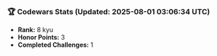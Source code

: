 ### 🏆 Codewars Stats (Updated: 2025-08-01 03:06:34 UTC)

- **Rank:** 8 kyu
- **Honor Points:** 3
- **Completed Challenges:** 1
